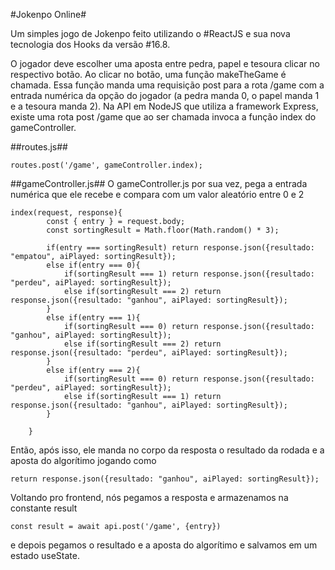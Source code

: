 #Jokenpo Online#

Um simples jogo de Jokenpo feito utilizando o #ReactJS e sua nova tecnologia dos Hooks da versão #16.8.

O jogador deve escolher uma aposta entre pedra, papel e tesoura clicar no respectivo botão. Ao clicar no botão, uma função makeTheGame é chamada. Essa função manda uma requisição post para a rota /game com a entrada numérica da opção do jogador (a pedra manda 0, o papel manda 1 e a tesoura manda 2). Na API em NodeJS que utiliza a framework Express, existe uma rota post /game que ao ser chamada invoca a função index do gameController.

##routes.js##
```
routes.post('/game', gameController.index);
```

##gameController.js##
O gameController.js por sua vez, pega a entrada numérica que ele recebe e compara com um valor aleatório entre 0 e 2

```
index(request, response){
        const { entry } = request.body;
        const sortingResult = Math.floor(Math.random() * 3);

        if(entry === sortingResult) return response.json({resultado: "empatou", aiPlayed: sortingResult});
        else if(entry === 0){
            if(sortingResult === 1) return response.json({resultado: "perdeu", aiPlayed: sortingResult});
            else if(sortingResult === 2) return response.json({resultado: "ganhou", aiPlayed: sortingResult});
        }
        else if(entry === 1){
            if(sortingResult === 0) return response.json({resultado: "ganhou", aiPlayed: sortingResult});
            else if(sortingResult === 2) return response.json({resultado: "perdeu", aiPlayed: sortingResult});
        }
        else if(entry === 2){
            if(sortingResult === 0) return response.json({resultado: "perdeu", aiPlayed: sortingResult});
            else if(sortingResult === 1) return response.json({resultado: "ganhou", aiPlayed: sortingResult});
        }

    }
```
Então, após isso, ele manda no corpo da resposta o resultado da rodada e a aposta do algorítimo jogando como
```
return response.json({resultado: "ganhou", aiPlayed: sortingResult});
```

Voltando pro frontend, nós pegamos a resposta e armazenamos na constante result
```
const result = await api.post('/game', {entry})
```
e depois pegamos o resultado e a aposta do algorítimo e salvamos em um estado useState.
